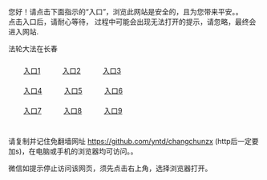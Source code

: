 您好！请点击下面指示的“入口”，浏览此网站是安全的，且为您带来平安。。 <br/>
点击入口后，请耐心等待， 过程中可能会出现无法打开的提示，请忽略，最终会进入网站. </br>

法轮大法在长春<br/>
<div style="padding:10px"><a style="margin:20px" target="_blank" href="https://d2arvz3qyk670i.cloudfront.net/2Qpsp?ibrjrwar" id="ccLink1" rel="nofollow">入口1</a> <a target="_blank" style="margin:20px" href="https://d1zwlyc19uvrhq.cloudfront.net/2Qpsp?vcrewqqa" id="ccLink2" rel="nofollow">入口2</a> <a style="margin:20px" target="_blank" href="https://d3sbekj6css0lu.cloudfront.net/2Qpsp?qlahxrff" id="ccLink3" rel="nofollow">入口3</a></div>

<div style="padding:10px" ><a style="margin:20px" target="_blank" href="https://d2arvz3qyk670i.cloudfront.net/2Qpsp?ibrjrwar" id="ccLink4" rel="nofollow">入口4</a> <a style="margin:20px" href="https://d1zwlyc19uvrhq.cloudfront.net/2Qpsp?vcrewqqa" target="_blank" id="ccLink5" rel="nofollow">入口5</a> <a style="margin:20px" href="https://d3sbekj6css0lu.cloudfront.net/2Qpsp?qlahxrff" target="_blank" id="ccLink6" rel="nofollow">入口6</a></div>

<div style="padding:10px"><a style="margin:20px" target="_blank" href="https://d2arvz3qyk670i.cloudfront.net/2Qpsp?ibrjrwar" id="ccLink7" rel="nofollow">入口7</a> <a style="margin:20px" href="https://d1zwlyc19uvrhq.cloudfront.net/2Qpsp?vcrewqqa" target="_blank" id="ccLink8" rel="nofollow">入口8</a> <a style="margin:20px" target="_blank" href="https://d3sbekj6css0lu.cloudfront.net/2Qpsp?qlahxrff" id="ccLink9" rel="nofollow">入口9</a></div>

<br/>



请复制并记住免翻墙网址 https://github.com/yntd/changchunzx (http后一定要加s)，在电脑或手机的浏览器均可访问。。<br/>

微信如提示停止访问该网页，须先点击右上角，选择浏览器打开。
